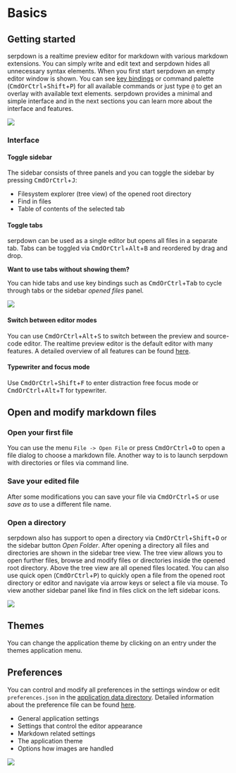 # Basics

## Getting started

serpdown is a realtime preview editor for markdown with various markdown extensions. You can simply write and edit text and serpdown hides all unnecessary syntax elements. When you first start serpdown an empty editor window is shown. You can see [key bindings](KEYBINDINGS.md) or command palette (<kbd>CmdOrCtrl</kbd>+<kbd>Shift</kbd>+<kbd>P</kbd>) for all available commands or just type `@` to get an overlay with available text elements. serpdown provides a minimal and simple interface and in the next sections you can learn more about the interface and features.

![](assets/serpdown-default.png)

### Interface

#### Toggle sidebar

The sidebar consists of three panels and you can toggle the sidebar by pressing <kbd>CmdOrCtrl</kbd>+<kbd>J</kbd>:

- Filesystem explorer (tree view) of the opened root directory
- Find in files
- Table of contents of the selected tab

#### Toggle tabs

serpdown can be used as a single editor but opens all files in a separate tab. Tabs can be toggled via <kbd>CmdOrCtrl</kbd>+<kbd>Alt</kbd>+<kbd>B</kbd> and reordered by drag and drop.

**Want to use tabs without showing them?**

You can hide tabs and use key bindings such as <kbd>CmdOrCtrl</kbd>+<kbd>Tab</kbd> to cycle through tabs or the sidebar *opened files* panel.

![](assets/serpdown-interface-1.png)

#### Switch between editor modes

You can use <kbd>CmdOrCtrl</kbd>+<kbd>Alt</kbd>+<kbd>S</kbd> to switch between the preview and source-code editor. The realtime preview editor is the default editor with many features. A detailed overview of all features can be found [here](EDITING.md).

#### Typewriter and focus mode

Use <kbd>CmdOrCtrl</kbd>+<kbd>Shift</kbd>+<kbd>F</kbd> to enter distraction free focus mode or <kbd>CmdOrCtrl</kbd>+<kbd>Alt</kbd>+<kbd>T</kbd> for typewriter.

## Open and modify markdown files

### Open your first file

You can use the menu `File -> Open File` or press <kbd>CmdOrCtrl</kbd>+<kbd>O</kbd> to open a file dialog to choose a markdown file. Another way to is to launch serpdown with directories or files via command line.

### Save your edited file

After some modifications you can save your file via <kbd>CmdOrCtrl</kbd>+<kbd>S</kbd> or use *save as* to use a different file name.

### Open a directory

serpdown also has support to open a directory via <kbd>CmdOrCtrl</kbd>+<kbd>Shift</kbd>+<kbd>O</kbd> or the sidebar button *Open Folder*. After opening a directory all files and directories are shown in the sidebar tree view. The tree view allows you to open further files, browse and modify files or directories inside the opened root directory. Above the tree view are all opened files located. You can also use quick open (<kbd>CmdOrCtrl</kbd>+<kbd>P</kbd>) to quickly open a file from the opened root directory or editor and navigate via arrow keys or select a file via mouse. To view another sidebar panel like find in files click on the left sidebar icons.

![](assets/serpdown-interface-2.png)

## Themes

You can change the application theme by clicking on an entry under the themes application menu.

## Preferences

You can control and modify all preferences in the settings window or edit `preferences.json` in the [application data directory](APPLICATION_DATA_DIRECTORY.md). Detailed information about the preference file can be found [here](PREFERENCES.md).

- General application settings
- Settings that control the editor appearance
- Markdown related settings
- The application theme
- Options how images are handled

![](assets/serpdown-settings.png)

